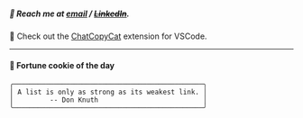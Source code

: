 ##### :calling: Reach me at **[email](mailto:johannes@stenmark.in)** ***/*** **[~~LinkedIn~~](https://www.linkedin.com/in/johannes-stenmark)**.
:feet: Check out the [ChatCopyCat](https://github.com/jstenmark/ChatCopyCat) extension for VSCode.

---
#### :cookie: Fortune cookie of the day
```smalltalk
╭───────────────────────────────────────────────╮
│ A list is only as strong as its weakest link. │
│         -- Don Knuth                          │
╰───────────────────────────────────────────────╯
```
